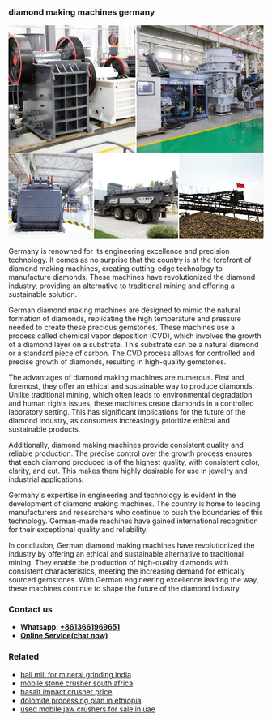 <h3>diamond making machines germany</h3><img src='1708499461.jpg' alt=''><p>Germany is renowned for its engineering excellence and precision technology. It comes as no surprise that the country is at the forefront of diamond making machines, creating cutting-edge technology to manufacture diamonds. These machines have revolutionized the diamond industry, providing an alternative to traditional mining and offering a sustainable solution.</p><p>German diamond making machines are designed to mimic the natural formation of diamonds, replicating the high temperature and pressure needed to create these precious gemstones. These machines use a process called chemical vapor deposition (CVD), which involves the growth of a diamond layer on a substrate. This substrate can be a natural diamond or a standard piece of carbon. The CVD process allows for controlled and precise growth of diamonds, resulting in high-quality gemstones.</p><p>The advantages of diamond making machines are numerous. First and foremost, they offer an ethical and sustainable way to produce diamonds. Unlike traditional mining, which often leads to environmental degradation and human rights issues, these machines create diamonds in a controlled laboratory setting. This has significant implications for the future of the diamond industry, as consumers increasingly prioritize ethical and sustainable products.</p><p>Additionally, diamond making machines provide consistent quality and reliable production. The precise control over the growth process ensures that each diamond produced is of the highest quality, with consistent color, clarity, and cut. This makes them highly desirable for use in jewelry and industrial applications.</p><p>Germany's expertise in engineering and technology is evident in the development of diamond making machines. The country is home to leading manufacturers and researchers who continue to push the boundaries of this technology. German-made machines have gained international recognition for their exceptional quality and reliability.</p><p>In conclusion, German diamond making machines have revolutionized the industry by offering an ethical and sustainable alternative to traditional mining. They enable the production of high-quality diamonds with consistent characteristics, meeting the increasing demand for ethically sourced gemstones. With German engineering excellence leading the way, these machines continue to shape the future of the diamond industry.</p><h3>Contact us</h3><ul><li><strong>Whatsapp:&nbsp;<a href="https://wa.me/8613661969651">+8613661969651</a></strong></li><li><a href="https://swt.shibang-china.com/?git&amp;zhl&amp;diamond making machines germany"><strong>Online Service(chat now)</strong></a></li></ul><h3>Related</h3><ul><li><a href='ball mill for mineral grinding india.md'>ball mill for mineral grinding india</a></li><li><a href='mobile stone crusher south africa.md'>mobile stone crusher south africa</a></li><li><a href='basalt impact crusher price.md'>basalt impact crusher price</a></li><li><a href='dolomite processing plan in ethiopia.md'>dolomite processing plan in ethiopia</a></li><li><a href='used mobile jaw crushers for sale in uae.md'>used mobile jaw crushers for sale in uae</a></li></ul>